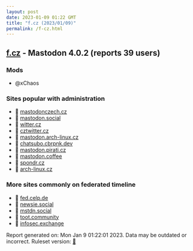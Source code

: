 ```yaml
---
layout: post
date: 2023-01-09 01:22 GMT
title: "f.cz (2023/01/09)"
permalink: /f-cz.html
---
```



## [f.cz](https://f.cz) - Mastodon 4.0.2 (reports 39 users)

### Mods
 * @xChaos

### Sites popular with administration

* 🐘 [mastodonczech.cz](/mastodonczech-cz.html)
* 🐘 [mastodon.social](/mastodon-social.html)
* 🐘 [witter.cz](/witter-cz.html)
* 🐘 [cztwitter.cz](/cztwitter-cz.html)
* 🐘 [mastodon.arch-linux.cz](/mastodon-arch-linux-cz.html)
* 🐘 [chatsubo.cbrpnk.dev](/chatsubo-cbrpnk-dev.html)
* 🐘 [mastodon.pirati.cz](/mastodon-pirati-cz.html)
* 🐘 [mastodon.coffee](/mastodon-coffee.html)
* 🐘 [spondr.cz](/spondr-cz.html)
* 🐘 [arch-linux.cz](/arch-linux-cz.html)

### More sites commonly on federated timeline

* 🐘 [fed.celp.de](/fed-celp-de.html)
* 🐘 [newsie.social](/newsie-social.html)
* 🐘 [mstdn.social](/mstdn-social.html)
* 🐘 [toot.community](/toot-community.html)
* 🐘 [infosec.exchange](/infosec-exchange.html)

Report generated on: Mon Jan  9 01:22:01 2023. Data may be outdated or incorrect.
Ruleset version: [🏀](/version-basketball)
